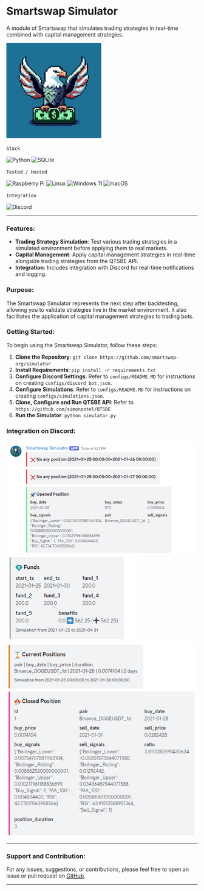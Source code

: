 # Smartswap Simulator

A module of Smartswap that simulates trading strategies in real-time combined with capital management strategies.

<img src="https://github.com/smartswap-org/simulator/blob/74493bf848cdb234507e7518d06b5dd75421079b/assets/simulator-logo.jpeg" width="250" height="250">

`Stack`

![Python](https://img.shields.io/badge/python-3670A0?style=for-the-badge&logo=python&logoColor=ffdd54)
![SQLite](https://img.shields.io/badge/sqlite-%2307405e.svg?style=for-the-badge&logo=sqlite&logoColor=white)

`Tested / Hosted`

![Raspberry Pi](https://img.shields.io/badge/-RaspberryPi-C51A4A?style=for-the-badge&logo=Raspberry-Pi)
![Linux](https://img.shields.io/badge/Linux-FCC624?style=for-the-badge&logo=linux&logoColor=black)
![Windows 11](https://img.shields.io/badge/Windows%2011-%230079d5.svg?style=for-the-badge&logo=Windows%2011&logoColor=white)
![macOS](https://img.shields.io/badge/mac%20os-000000?style=for-the-badge&logo=macos&logoColor=F0F0F0)

`Integration`

![Discord](https://img.shields.io/badge/Discord-%235865F2.svg?style=for-the-badge&logo=discord&logoColor=white)

---

### Features:

- **Trading Strategy Simulation**: Test various trading strategies in a simulated environment before applying them to real markets.
- **Capital Management**: Apply capital management strategies in real-time alongside trading strategies from the QTSBE API.
- **Integration**: Includes integration with Discord for real-time notifications and logging.

### Purpose:

The Smartswap Simulator represents the next step after backtesting, allowing you to validate strategies live in the market environment. It also facilitates the application of capital management strategies to trading bots.

### Getting Started:

To begin using the Smartswap Simulator, follow these steps:

1. **Clone the Repository**: `git clone https://github.com/smartswap-org/simulator`
2. **Install Requirements**: `pip install -r requirements.txt`
3. **Configure Discord Settings**: Refer to `configs/README.MD` for instructions on creating `configs/discord_bot.json`.
4. **Configure Simulations**: Refer to `configs/README.MD` for instructions on creating `configs/simulations.json`.
5. **Clone, Configure and Run QTSBE API**: Refer to `https://github.com/simonpotel/QTSBE`
6. **Run the Simulator**: `python simulator.py`

### Integration on Discord:

<img src="https://github.com/smartswap-org/simulator/blob/c3b00ab4e8ae670ae2f40d1768556a6c26d3bcc0/assets/readme/no_any_and_opened.png">
<img src="https://github.com/smartswap-org/simulator/blob/c3b00ab4e8ae670ae2f40d1768556a6c26d3bcc0/assets/readme/funds.png">
<img src="https://github.com/smartswap-org/simulator/blob/c3b00ab4e8ae670ae2f40d1768556a6c26d3bcc0/assets/readme/current_and_closed.png">

---

### Support and Contribution:

For any issues, suggestions, or contributions, please feel free to open an issue or pull request on [GitHub](https://github.com/smartswap-org/simulator).

---
